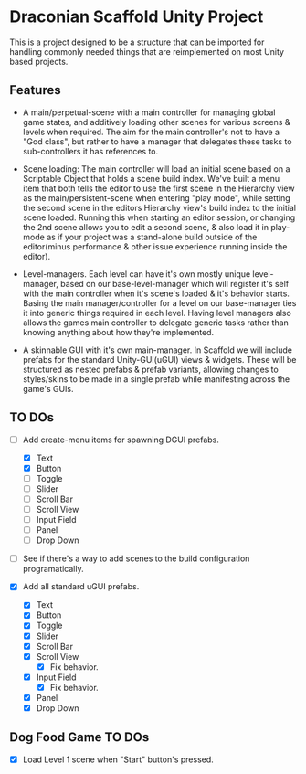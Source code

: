 # Draconian Scaffold Unity Project #
This is a project designed to be a structure that can be imported for handling commonly needed things that are reimplemented on most Unity based projects. 

## Features
- A main/perpetual-scene with a main controller for managing global game states, and additively loading other scenes for various screens & levels when required. The aim for the main controller's not to have a "God class", but rather to have a manager that delegates these tasks to sub-controllers it has references to. 

- Scene loading: The main controller will load an initial scene based on a Scriptable Object that holds a scene build index. We've built a menu item that both tells the editor to use the first scene in the Hierarchy view as the main/persistent-scene when entering "play mode", while setting the second scene in the editors Hierarchy view's build index to the initial scene loaded. Running this when starting an editor session, or changing the 2nd scene allows you to edit a second scene, & also load it in play-mode as if your project was a stand-alone build outside of the editor(minus performance & other issue experience running inside the editor). 

- Level-managers. Each level can have it's own mostly unique level-manager, based on our base-level-manager which will register it's self with the main controller when it's scene's loaded & it's behavior starts. Basing the main manager/controller for a level on our base-manager ties it into generic things required in each level. Having level managers also allows the games main controller to delegate generic tasks rather than knowing anything about how they're implemented. 

- A skinnable GUI with it's own main-manager. In Scaffold we will include prefabs for the standard Unity-GUI(uGUI) views & widgets. These will be structured as nested prefabs & prefab variants, allowing changes to styles/skins to be made in a single prefab while manifesting across the game's GUIs. 

## TO DOs ##
- [ ] Add create-menu items for spawning DGUI prefabs. 
    - [x] Text
    - [x] Button
    - [ ] Toggle
    - [ ] Slider
    - [ ] Scroll Bar
    - [ ] Scroll View 
    - [ ] Input Field
    - [ ] Panel
    - [ ] Drop Down

- [ ] See if there's a way to add scenes to the build configuration programatically. 

- [x] Add all standard uGUI prefabs. 
    - [x] Text
    - [x] Button
    - [x] Toggle
    - [x] Slider
    - [x] Scroll Bar
    - [x] Scroll View
        - [x] Fix behavior. 
    - [x] Input Field
        - [x] Fix behavior. 
    - [x] Panel
    - [x] Drop Down

## Dog Food Game TO DOs ##
- [x] Load Level 1 scene when "Start" button's pressed. 
